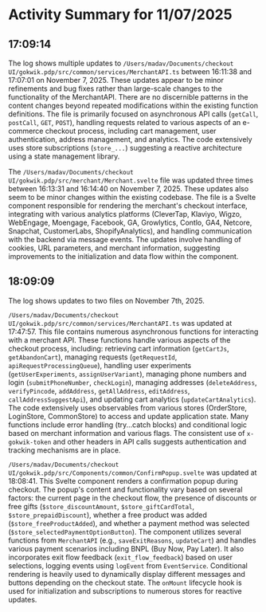 # Activity Summary for 11/07/2025

## 17:09:14
The log shows multiple updates to `/Users/madav/Documents/checkout UI/gokwik.pdp/src/common/services/MerchantAPI.ts` between 16:11:38 and 17:07:01 on November 7, 2025.  These updates appear to be minor refinements and bug fixes rather than large-scale changes to the functionality of the MerchantAPI. There are no discernible patterns in the content changes beyond repeated modifications within the existing function definitions.  The file is primarily focused on asynchronous API calls (`getCall`, `postCall`, `GET`, `POST`),  handling requests related to various aspects of an e-commerce checkout process, including cart management, user authentication, address management, and analytics.  The code extensively uses store subscriptions (`store_...`) suggesting a reactive architecture using a state management library.

The `/Users/madav/Documents/checkout UI/gokwik.pdp/src/merchant/Merchant.svelte` file was updated three times between 16:13:31 and 16:14:40 on November 7, 2025. These updates also seem to be minor changes within the existing codebase. The file is a Svelte component responsible for rendering the merchant's checkout interface, integrating with various analytics platforms (CleverTap, Klaviyo, Wigzo, WebEngage, Moengage, Facebook, GA, Growlytics, Contlo, GA4, Netcore, Snapchat, CustomerLabs, ShopifyAnalytics), and handling communication with the backend via message events.  The updates involve handling of cookies, URL parameters, and merchant information, suggesting improvements to the initialization and data flow within the component.


## 18:09:09
The log shows updates to two files on November 7th, 2025.

`/Users/madav/Documents/checkout UI/gokwik.pdp/src/common/services/MerchantAPI.ts`  was updated at 17:47:57. This file contains numerous asynchronous functions for interacting with a merchant API.  These functions handle various aspects of the checkout process, including:  retrieving cart information (`getCartJs`, `getAbandonCart`), managing requests (`getRequestId`, `apiRequestProcessingQueue`), handling user experiments (`getUserExperiments`, `assignUserVariant`), managing phone numbers and login (`submitPhoneNumber`, `checkLogin`), managing addresses (`deleteAddress`, `verifyPincode`, `addAddress`, `getAllAddress`, `editAddress`, `callAddressSuggestApi`), and updating cart analytics (`updateCartAnalytics`).  The code extensively uses observables from various stores (OrderStore, LoginStore, CommonStore) to access and update application state.  Many functions include error handling (try...catch blocks) and conditional logic based on merchant information and various flags. The consistent use of `x-gokwik-token` and other headers in API calls suggests authentication and tracking mechanisms are in place.

`/Users/madav/Documents/checkout UI/gokwik.pdp/src/Components/common/ConfirmPopup.svelte` was updated at 18:08:41. This Svelte component renders a confirmation popup during checkout.  The popup's content and functionality vary based on several factors:  the current page in the checkout flow, the presence of discounts or free gifts (`$store_discountAmount`, `$store_giftCardTotal`, `$store_prepaidDiscount`), whether a free product was added (`$store_freeProductAdded`), and whether a payment method was selected (`$store_selectedPaymentOptionButton`).  The component utilizes several functions from `MerchantAPI` (e.g., `saveExitReasons`, `updateCart`) and handles various payment scenarios including BNPL (Buy Now, Pay Later). It also incorporates exit flow feedback (`exit_flow_feedback`) based on user selections, logging events using `logEvent` from `EventService`.  Conditional rendering is heavily used to dynamically display different messages and buttons depending on the checkout state.  The `onMount` lifecycle hook is used for initialization and subscriptions to numerous stores for reactive updates.
